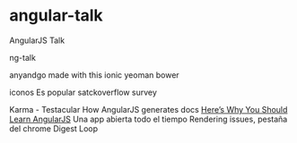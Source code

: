 # angular-talk
AngularJS Talk

ng-talk

anyandgo made with this
ionic
yeoman bower 

iconos
Es popular 
[](http://stackoverflow.com/research/developer-survey-2015#tech-lang)
satckoverflow survey

Karma - Testacular
How AngularJS generates docs
[Here’s Why You Should Learn AngularJS](http://blog.cbtnuggets.com/2014/05/heres-learn-angularjs/)
Una app abierta todo el tiempo
Rendering issues, pestaña del chrome
Digest Loop
